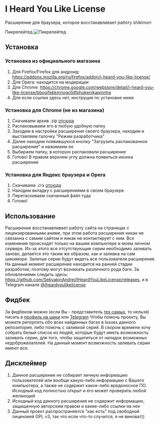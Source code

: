 #  I Heard You Like License
Расширение для браузера, которое восстанавливает работу shikimori

Пикрелейтед
![Пикрелейтед](https://i.imgflip.com/2fa348.jpg)

## Установка
### Установка из официального магазина
1. Для Firefox/Firefox для андроид: https://addons.mozilla.org/ru/firefox/addon/i-heard-you-like-license/
2. Для Opera: находится на модерации
3. Для Chrome: https://chrome.google.com/webstore/detail/i-heard-you-like-license/bbooifekkmnogclldfphokenjkapmnhe
4. Для если ссылки здесь нет, инструция по установке ниже


### Установка для Chrome (не из магазина)
1. Скачиваем архив .zip [отсюда](https://github.com/SebyakinAndrei/IHeardYouLikeLicense/releases)
2. Распаковываем его в любую удобную папку
3. Заходим в настройки расширения своего браузера, находим и выставляем галочку "Режим разработчика"
4. Далее находим появившуюся кнопку "Загрузить распакованное расширение" и нажимаем ее
5. Выбираем папку, в которую распаковали расширение
6. Готово! В правом верхнем углу должна появиться иконка расширения

### Установка для Яндекс браузера и Opera
1. Скачиваем .crx [отсюда](https://github.com/SebyakinAndrei/IHeardYouLikeLicense/releases)
2. Находим вкладку с расширениями в своем браузере
3. Перетаскиваем скачанный файл туда
4. Готово!

## Использование
Расширение восстанавливает работу сайта на страницах с лицензированными аниме, при этом работа расширения никак не связанна с самим сайтом и никак не контактирует с ним. Все изменения происходят только на вашем компьютере и моем личном сервере. Из-за этого все отсутствующие серии необходимо заливать заново, делается это таким же образом, как и заливка на сам шикимори. Залитые серии будут видеть все пользователи расширения.
На данный момент расширение находится на ранней стадии разработки, поэтому могут возникать различного рода баги.
За обновлениями следить здесь: https://github.com/SebyakinAndrei/IHeardYouLikeLicense/releases, и в Telegram канале [@iheardyoulikelicense](http://tele.click/iheardyoulikelicense)

## Фидбек
За фидбеком можно (если Вы - представитель [тех самых](https://ru.wiktionary.org/wiki/%D0%BA%D0%BE%D0%BF%D0%B8%D1%80%D0%B0%D1%81%D1%82), то нельзя) писать в [профиль на шики](https://shikimori.org/ThePrincessOf69) или [Telegram](http://tele.click/ThePrincessOf69)
Чтобы помочь проекту, Вы можете репортить обо всех найденных багах в Issues данного репозитория, либо помочь с заливкой серий. В скором времени хочу собрать белый список из людей, которые будут иметь возможность заливать серии, для того, чтобы защититься от нападок возможных недоброжелателей. На данный момент возможность заливать серии имеют все.

## Дисклеймер
1. Данное расширение не собирает личную информацию пользователей или вообще какую-либо информацию с Вашего компьютера, а также не содержит какое-либо вредоносное ПО. Исходный код полностью открыт и его может проверить любой желающий
2. Исходный код данного расширения не содержит информацию, защищенную авторским правом и какие-либо ссылки на нее
3. Данный проект распространяется "как есть" под свободной лицензией GPL v3, так что если что-то случится, я не виноват))

